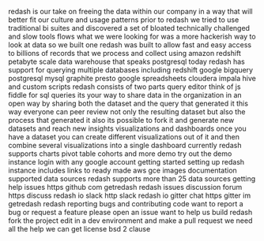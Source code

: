 redash is our take on freeing the data within our company in a way that will better fit our culture and usage patterns prior to redash we tried to use traditional bi suites and discovered a set of bloated technically challenged and slow tools flows what we were looking for was a more hackerish way to look at data so we built one redash was built to allow fast and easy access to billions of records that we process and collect using amazon redshift petabyte scale data warehouse that speaks postgresql today redash has support for querying multiple databases including redshift google bigquery postgresql mysql graphite presto google spreadsheets cloudera impala hive and custom scripts redash consists of two parts query editor think of js fiddle for sql queries its your way to share data in the organization in an open way by sharing both the dataset and the query that generated it this way everyone can peer review not only the resulting dataset but also the process that generated it also its possible to fork it and generate new datasets and reach new insights visualizations and dashboards once you have a dataset you can create different visualizations out of it and then combine several visualizations into a single dashboard currently redash supports charts pivot table cohorts and more demo try out the demo instance login with any google account getting started setting up redash instance includes links to ready made aws gce images documentation supported data sources redash supports more than 25 data sources getting help issues https github com getredash redash issues discussion forum https discuss redash io slack http slack redash io gitter chat https gitter im getredash redash reporting bugs and contributing code want to report a bug or request a feature please open an issue want to help us build redash fork the project edit in a dev environment and make a pull request we need all the help we can get license bsd 2 clause